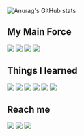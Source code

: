 ![Anurag's GitHub stats](https://github-readme-stats.vercel.app/api?username=kimhyerin0909&theme=graywhite&show_icons=true)

<div>
  <h2>My Main Force</h2>
  <img src="https://img.shields.io/badge/Sass-CC6699?style=flat-square&logo=Sass&logoColor=white"/>
  <img src="https://img.shields.io/badge/JavaScript-F7DF1E?style=flat-square&logo=JavaScript&logoColor=white"/>
  <img src="https://img.shields.io/badge/TypeScript-3178C6?style=flat-square&logo=TypeScript&logoColor=white"/>
  <img src="https://img.shields.io/badge/React-61DAFB?style=flat-square&logo=React&logoColor=white"/>
</div>

<div>
  <h2>Things I learned</h2>
  <img src="https://img.shields.io/badge/HTML-E34F26?style=flat-square&logo=HTML5&logoColor=white"/>
  <img src="https://img.shields.io/badge/CSS-1572B6?style=flat-square&logo=CSS3&logoColor=white"/>
  <img src="https://img.shields.io/badge/C-A8B9CC?style=flat-square&logo=C&logoColor=white"/>
  <img src="https://img.shields.io/badge/Python-3776AB?style=flat-square&logo=Python&logoColor=white"/>
  <img src="https://img.shields.io/badge/Oracle-F80000?style=flat-square&logo=Oracle&logoColor=white"/>
  <img src="https://img.shields.io/badge/Webpack-8DD6F9?style=flat-square&logo=Webpack&logoColor=white"/>
</div>

<div>
  <h2>Reach me</h2>
  <a href="https://k99hyerin.tistory.com/"><img src="https://img.shields.io/badge/Tistory-262627?style=flat-square&logo=Telegraph&logoColor=white"/></a>
  <a href="https://instagram.com/k99hyerin/"><img src="https://img.shields.io/badge/Instagram-E4405F?style=flat-square&logo=Instagram&logoColor=white"/></a>
  <a href="https://open.kakao.com/o/smQAvHWd"><img src="https://img.shields.io/badge/OpenKakao-FFCD00?style=flat-square&logo=KakaoTalk&logoColor=white"/></a>
</div>
